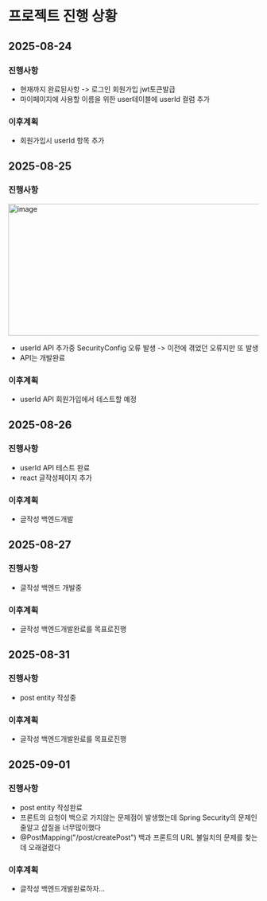 # 프로젝트 진행 상황

## 2025-08-24
### 진행사항
- 현재까지 완료된사항 -> 로그인 회원가입 jwt토큰발급
- 마이페이지에 사용할 이름을 위한 user테이블에 userId 컬럼 추가
### 이후계획
- 회원가입시 userId 항목 추가

## 2025-08-25
### 진행사항
<img width="595" height="265" alt="image" src="https://github.com/user-attachments/assets/ede0d57b-8a7b-425e-9e8f-11a10f2c46b4" />

- userId API 추가중 SecurityConfig 오류 발생 -> 이전에 겪었던 오류지만 또 발생
- API는 개발완료
### 이후계획
- userId API 회원가입에서 테스트할 예정

## 2025-08-26
### 진행사항
- userId API 테스트 완료
- react 글작성페이지 추가
### 이후계획
- 글작성 백엔드개발

## 2025-08-27
### 진행사항
- 글작성 백엔드 개발중
### 이후계획
- 글작성 백엔드개발완료를 목표로진행

## 2025-08-31
### 진행사항
- post entity 작성중
### 이후계획
- 글작성 백엔드개발완료를 목표로진행

## 2025-09-01
### 진행사항
- post entity 작성완료
- 프론트의 요청이 백으로 가지않는 문제점이 발생했는데 Spring Security의 문제인줄알고 삽질을 너무많이했다
- @PostMapping("/post/createPost") 백과 프론트의 URL 불일치의 문제를 찾는데 오래걸렸다
### 이후계획
- 글작성 백엔드개발완료하자...
